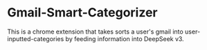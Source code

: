 # Gmail-Smart-Categorizer

This is a chrome extension that takes sorts a user's gmail into user-inputted-categories by feeding information into DeepSeek v3.
